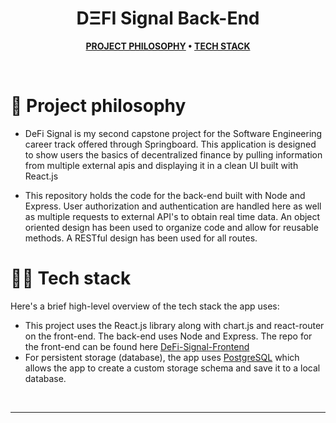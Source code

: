 
<div align='center'>
  <h1>DΞFI Signal Back-End</h1>
</div>

<div align="center">

**[PROJECT PHILOSOPHY](https://github.com/Alex-Reitz/Defi-Signal-Backend#-project-philosophy) • 
[TECH STACK](https://github.com/Alex-Reitz/Defi-Signal-Backend#-tech-stack)**
</div>

<br />

# 🧐 Project philosophy

- DeFi Signal is my second capstone project for the Software Engineering career track offered through Springboard. This application is designed to show users the basics of decentralized finance by pulling information from multiple external apis and displaying it in a clean UI built with React.js 

- This repository holds the code for the back-end built with Node and Express. User authorization and authentication are handled here as well as multiple requests to external API's to obtain real time data. An object oriented design has been used to organize code and allow for reusable methods. A RESTful design has been used for all routes.

# 👨‍💻 Tech stack

Here's a brief high-level overview of the tech stack the app uses:

- This project uses the React.js library along with chart.js and react-router on the front-end. The back-end uses Node and Express. The repo for the front-end can be found here [DeFi-Signal-Frontend](https://github.com/Alex-Reitz/DeFi-Signal-Frontend)
- For persistent storage (database), the app uses [PostgreSQL](https://www.postgresql.org/) which allows the app to create a custom storage schema and save it to a local database.
<br />

---

<br />
